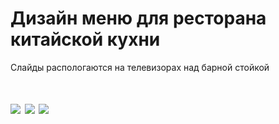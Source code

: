   <h1>Дизайн меню для ресторана китайской кухни</h1>
  Cлайды распологаются на телевизорах над барной стойкой
  <h1/>
  
  <img src="https://github.com/pauldekarin/restaurant-menu-design/blob/main/ЛЕВАЯ.png"/>
  <img src="https://github.com/pauldekarin/restaurant-menu-design/blob/main/ПОСЕРЕДИНЕ.png"/>
  <img src="https://github.com/pauldekarin/restaurant-menu-design/blob/main/ПРАВАЯ.png"/>

